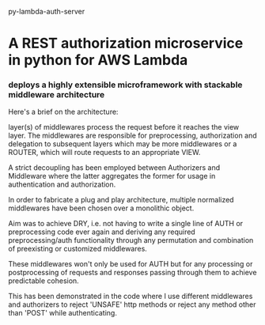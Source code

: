 py-lambda-auth-server

# A REST authorization microservice in python for AWS Lambda

### deploys a highly extensible microframework with stackable middleware architecture

Here's a brief on the architecture:  

layer(s) of middlewares process the request before it reaches the view layer. 
The middlewares are responsible for preprocessing, authorization and delegation to subsequent layers which may be more middlewares or a ROUTER, which will route requests to an appropriate VIEW.

A strict decoupling has been employed between Authorizers and Middleware where the latter aggregates the former for usage in authentication and authorization.

In order to fabricate a plug and play architecture, multiple normalized middlewares have been chosen over a monolithic object. 

Aim was to achieve DRY, i.e. not having to write a single line of AUTH or preprocessing code ever again and deriving any required  preprocessing/auth functionality through any permutation and combination of preexisting or customized middlewares.

These middlewares won't only be used for AUTH but for any processing or postprocessing of requests and responses passing through them to achieve predictable cohesion. 

This has been demonstrated in the code where I use different middlewares and authorizers to reject 'UNSAFE' http methods or reject any method other than 'POST' while authenticating.
